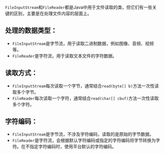 `FileInputStream`和`FileReader`都是Java中用于文件读取的类，但它们有一些关键的区别，主要是在处理文件内容的层面上。
## 处理的数据类型：
- `FileInputStream`是字节流，用于读取二进制数据，例如图像、音频、视频等。
- `FileReader`是字符流，用于读取文本文件的字符数据。
## 读取方式：
- `FileInputStream`每次读取一个字节，通常结合`read(byte[] b)`方法一次性读取多个字节。
- `FileReader`每次读取一个字符，通常结合`read(char[] cbuf)`方法一次性读取多个字符。
## 字符编码：
- `FileInputStream`是字节流，不涉及字符编码，读取的是原始的字节数据。
- `FileReader`是字符流，会根据默认字符编码或指定的字符编码将字节转换为字符。在不指定字符编码时，使用平台默认的字符编码。